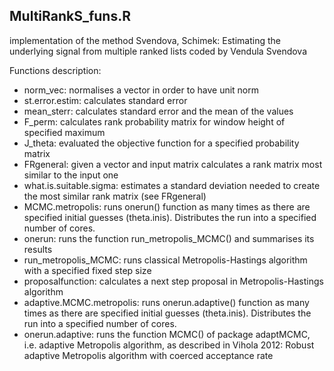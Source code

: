 ## MultiRankS_funs.R 
 implementation of the method Svendova, Schimek: Estimating the underlying signal from multiple ranked lists
 coded by Vendula Svendova


Functions description:

  - norm_vec: normalises a vector in order to have unit norm
  - st.error.estim: calculates standard error
  - mean_sterr: calculates standard error and the mean of the values
  - F_perm: calculates rank probability matrix for window height of specified maximum
  - J_theta: evaluated the objective function for a specified probability matrix
  - FRgeneral: given a vector and input matrix calculates a rank matrix most similar to the input one
  - what.is.suitable.sigma: estimates a standard deviation needed to create the most similar rank matrix (see FRgeneral)
  - MCMC.metropolis: runs onerun() function as many times as there are specified initial guesses (theta.inis). Distributes the run into a specified number of cores.
  - onerun: runs the function run_metropolis_MCMC() and summarises its results
  - run_metropolis_MCMC: runs classical Metropolis-Hastings algorithm with a specified fixed step size
  - proposalfunction: calculates a next step proposal in Metropolis-Hastings algorithm
  - adaptive.MCMC.metropolis: runs onerun.adaptive() function as many times as there are specified initial guesses (theta.inis). Distributes the run into a specified number of cores.
  - onerun.adaptive: runs the function MCMC() of package adaptMCMC, i.e. adaptive Metropolis algorithm, as described in Vihola 2012: Robust adaptive Metropolis algorithm with coerced acceptance rate
  
